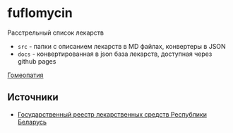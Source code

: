 # fuflomycin

Расстрельный список лекарств

- `src` - папки с описанием лекарств в MD файлах, конвертеры в JSON
- `docs` - конвертированная в json база лекарств, доступная через github pages

[Гомеопатия](https://bndby.github.io/fuflomycin/homeopathy.json)

## Источники

- [Государственный реестр лекарственных средств Республики Беларусь](https://www.rceth.by/Refbank/reestr_lekarstvennih_sredstv/)
